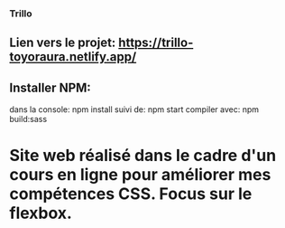 ### Trillo
 
## Lien vers le projet: https://trillo-toyoraura.netlify.app/

## Installer NPM:
dans la console: npm install
suivi de: npm start
compiler avec: npm build:sass

# Site web réalisé dans le cadre d'un cours en ligne pour améliorer mes compétences CSS. Focus sur le flexbox.
